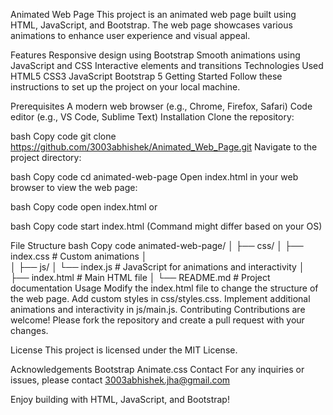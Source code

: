 Animated Web Page
This project is an animated web page built using HTML, JavaScript, and Bootstrap. The web page showcases various animations to enhance user experience and visual appeal.

Features
Responsive design using Bootstrap
Smooth animations using JavaScript and CSS
Interactive elements and transitions
Technologies Used
HTML5
CSS3
JavaScript
Bootstrap 5
Getting Started
Follow these instructions to set up the project on your local machine.

Prerequisites
A modern web browser (e.g., Chrome, Firefox, Safari)
Code editor (e.g., VS Code, Sublime Text)
Installation
Clone the repository:

bash
Copy code
git clone https://github.com/3003abhishek/Animated_Web_Page.git
Navigate to the project directory:

bash
Copy code
cd animated-web-page
Open index.html in your web browser to view the web page:

bash
Copy code
open index.html
or

bash
Copy code
start index.html
(Command might differ based on your OS)

File Structure
bash
Copy code
animated-web-page/
│
├── css/
│   ├── index.css      # Custom animations
│   
│
├── js/
│   └── index.js          # JavaScript for animations and interactivity
│
├── index.html           # Main HTML file
│
└── README.md            # Project documentation
Usage
Modify the index.html file to change the structure of the web page.
Add custom styles in css/styles.css.
Implement additional animations and interactivity in js/main.js.
Contributing
Contributions are welcome! Please fork the repository and create a pull request with your changes.

License
This project is licensed under the MIT License.

Acknowledgements
Bootstrap
Animate.css
Contact
For any inquiries or issues, please contact 3003abhishek.jha@gmail.com

Enjoy building with HTML, JavaScript, and Bootstrap!






